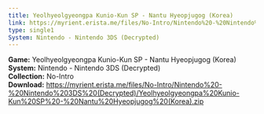 ```yaml
---
title: Yeolhyeolgyeongpa Kunio-Kun SP - Nantu Hyeopjugog (Korea)
link: https://myrient.erista.me/files/No-Intro/Nintendo%20-%20Nintendo%203DS%20(Decrypted)/Yeolhyeolgyeongpa%20Kunio-Kun%20SP%20-%20Nantu%20Hyeopjugog%20(Korea).zip
type: single1
System: Nintendo - Nintendo 3DS (Decrypted)
---
```

<b>Game:</b> Yeolhyeolgyeongpa Kunio-Kun SP - Nantu Hyeopjugog (Korea)<br>
<b>System:</b> Nintendo - Nintendo 3DS (Decrypted)<br>
<b>Collection:</b> No-Intro<br>
<b>Download:</b> https://myrient.erista.me/files/No-Intro/Nintendo%20-%20Nintendo%203DS%20(Decrypted)/Yeolhyeolgyeongpa%20Kunio-Kun%20SP%20-%20Nantu%20Hyeopjugog%20(Korea).zip